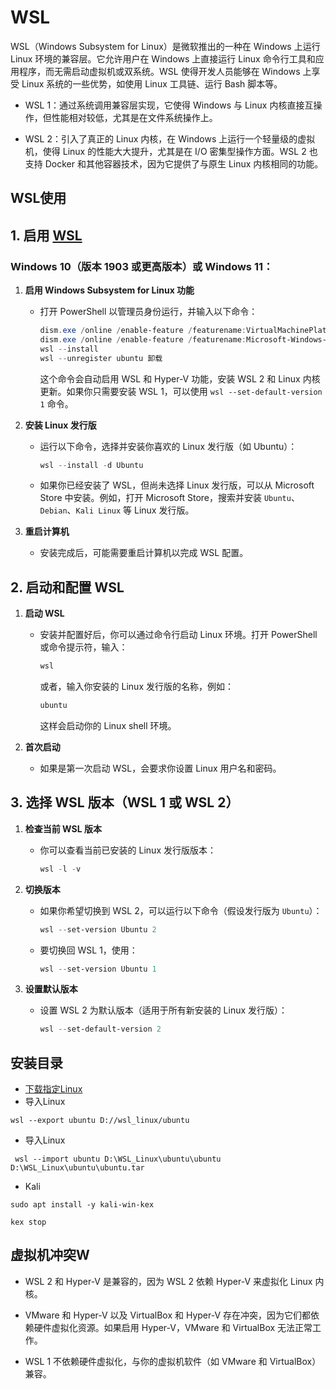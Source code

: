 # WSL

WSL（Windows Subsystem for Linux）是微软推出的一种在 Windows 上运行 Linux 环境的兼容层。它允许用户在 Windows 上直接运行 Linux 命令行工具和应用程序，而无需启动虚拟机或双系统。WSL 使得开发人员能够在 Windows 上享受 Linux 系统的一些优势，如使用 Linux 工具链、运行 Bash 脚本等。

<DocsAD/>

* WSL 1：通过系统调用兼容层实现，它使得 Windows 与 Linux 内核直接互操作，但性能相对较低，尤其是在文件系统操作上。

* WSL 2：引入了真正的 Linux 内核，在 Windows 上运行一个轻量级的虚拟机，使得 Linux 的性能大大提升，尤其是在 I/O 密集型操作方面。WSL 2 也支持 Docker 和其他容器技术，因为它提供了与原生 Linux 内核相同的功能。

## WSL使用

## 1. 启用 [WSL](https://learn.microsoft.com/zh-cn/windows/wsl/basic-commands)

### Windows 10（版本 1903 或更高版本）或 Windows 11：

1. **启用 Windows Subsystem for Linux 功能**
   - 打开 PowerShell 以管理员身份运行，并输入以下命令：
   
     ```powershell
     dism.exe /online /enable-feature /featurename:VirtualMachinePlatform /all /norestart
     dism.exe /online /enable-feature /featurename:Microsoft-Windows-Subsystem-Linux /all
     wsl --install
     wsl --unregister ubuntu 卸载
     ```

     这个命令会自动启用 WSL 和 Hyper-V 功能，安装 WSL 2 和 Linux 内核更新。如果你只需要安装 WSL 1，可以使用 `wsl --set-default-version 1` 命令。

2. **安装 Linux 发行版**
   - 运行以下命令，选择并安装你喜欢的 Linux 发行版（如 Ubuntu）：
   
     ```powershell
     wsl --install -d Ubuntu
     ```

   - 如果你已经安装了 WSL，但尚未选择 Linux 发行版，可以从 Microsoft Store 中安装。例如，打开 Microsoft Store，搜索并安装 `Ubuntu`、`Debian`、`Kali Linux` 等 Linux 发行版。

3. **重启计算机**
   - 安装完成后，可能需要重启计算机以完成 WSL 配置。

## 2. 启动和配置 WSL

1. **启动 WSL**
   - 安装并配置好后，你可以通过命令行启动 Linux 环境。打开 PowerShell 或命令提示符，输入：
   
     ```powershell
     wsl
     ```

     或者，输入你安装的 Linux 发行版的名称，例如：
   
     ```powershell
     ubuntu
     ```

     这样会启动你的 Linux shell 环境。

2. **首次启动**
   - 如果是第一次启动 WSL，会要求你设置 Linux 用户名和密码。

## 3. 选择 WSL 版本（WSL 1 或 WSL 2）

1. **检查当前 WSL 版本**
   - 你可以查看当前已安装的 Linux 发行版版本：
   
     ```powershell
     wsl -l -v
     ```

2. **切换版本**
   - 如果你希望切换到 WSL 2，可以运行以下命令（假设发行版为 `Ubuntu`）：
   
     ```powershell
     wsl --set-version Ubuntu 2
     ```

   - 要切换回 WSL 1，使用：
   
     ```powershell
     wsl --set-version Ubuntu 1
     ```

3. **设置默认版本**
   - 设置 WSL 2 为默认版本（适用于所有新安装的 Linux 发行版）：
   
     ```powershell
     wsl --set-default-version 2
     ```

## 安装目录

* [下载指定Linux](https://learn.microsoft.com/en-us/windows/wsl/install-manual#downloading-distributions)
* 导入Linux

`wsl --export ubuntu D://wsl_linux/ubuntu`

* 导入Linux

` wsl --import ubuntu D:\WSL_Linux\ubuntu\ubuntu D:\WSL_Linux\ubuntu\ubuntu.tar`

* Kali

`sudo apt install -y kali-win-kex`

`kex stop`


## 虚拟机冲突W

* WSL 2 和 Hyper-V 是兼容的，因为 WSL 2 依赖 Hyper-V 来虚拟化 Linux 内核。

* VMware 和 Hyper-V 以及 VirtualBox 和 Hyper-V 存在冲突，因为它们都依赖硬件虚拟化资源。如果启用 Hyper-V，VMware 和 VirtualBox 无法正常工作。

* WSL 1 不依赖硬件虚拟化，与你的虚拟机软件（如 VMware 和 VirtualBox）兼容。